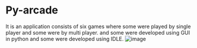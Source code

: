 # Py-arcade
It is an application consists of six games where some were played by single player and some were by multi player. and some were developed using GUI in python and some were developed using IDLE.
![image](https://github.com/Shirisha-1313/Py-arcade/assets/106987221/d1a1ad1b-668a-4c00-838f-18d631a1c5d5)
